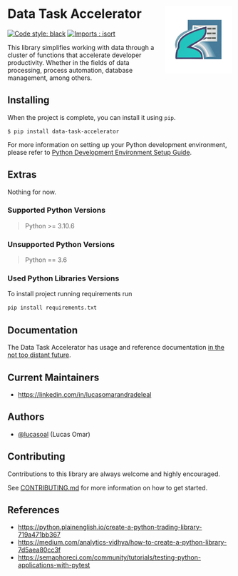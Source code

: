 # **Data Task Accelerator** <img src="./imgs/dta_logo.png" width="150" align='right'>

<!--
[![PyPI Latest Release](https://img.shields.io/pypi/v/data-task-accelerator.svg)](https://pypi.org/project/data-task-accelerator)
[![Downloads](https://static.pepy.tech/personalized-badge/data-task-accelerator?period=month&units=international_system&left_color=black&right_color=orange&left_text=PyPI%20downloads%20per%20month)](https://pepy.tech/project/data-task-accelerator)
-->

[![Code style: black](https://img.shields.io/badge/%20Code%20Style-Black-%23484B6D?style=flat&labelColor=23c4be)](https://github.com/psf/black)
[![Imports : isort](https://img.shields.io/badge/%20Imports-isort-%23484B6D?style=flat&labelColor=23c4be)](https://pycqa.github.io/isort/)

This library simplifies working with data through a cluster of functions that accelerate developer productivity. Whether in the fields of data processing, process automation, database management, among others.

## Installing

When the project is complete, you can install it using `pip`.

```
$ pip install data-task-accelerator
```

For more information on setting up your Python development environment, please refer to [Python Development Environment Setup Guide](https://cloud.google.com/python/setup).

## Extras

Nothing for now.

### Supported Python Versions

> Python >= 3.10.6

### Unsupported Python Versions

> Python == 3.6

### Used Python Libraries Versions

To install project running requirements run

```py
pip install requirements.txt
```

## Documentation

The Data Task Accelerator has usage and reference documentation [in the not too distant future](https://youtu.be/dQw4w9WgXcQ?t=85).

## Current Maintainers

-   https://linkedin.com/in/lucasomarandradeleal

## Authors

-   [@lucasoal](https://github.com/lucasoal) (Lucas Omar)

## Contributing

Contributions to this library are always welcome and highly encouraged.

See [CONTRIBUTING.md](./CONTRIBUTING.md) for more information on how to get started.

## References

-   https://python.plainenglish.io/create-a-python-trading-library-719a471bb367
-   https://medium.com/analytics-vidhya/how-to-create-a-python-library-7d5aea80cc3f
-   https://semaphoreci.com/community/tutorials/testing-python-applications-with-pytest
